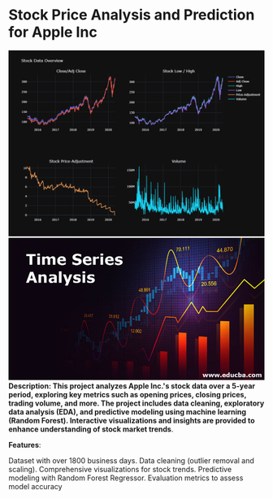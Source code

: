 #  **Stock Price Analysis and Prediction for Apple Inc**
![Stock Analysis](time.png)
![Stock Analysis](Time-Series-Analysis.jpg)
**Description: This project analyzes Apple Inc.'s stock data over a 5-year period, exploring key metrics such as opening prices, closing prices, trading volume, and more. The project includes data cleaning, exploratory data analysis (EDA), and predictive modeling using machine learning (Random Forest). Interactive visualizations and insights are provided to enhance understanding of stock market trends**.

**Features**:

Dataset with over 1800 business days.
Data cleaning (outlier removal and scaling).
Comprehensive visualizations for stock trends.
Predictive modeling with Random Forest Regressor.
Evaluation metrics to assess model accuracy
